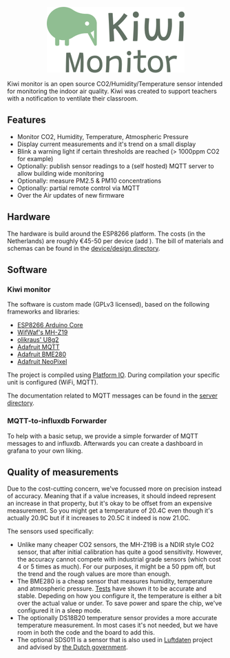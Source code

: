 <p align="center">
    <img src="doc/logo.png" alt="Kiwi Monitor logo" />
</p>


Kiwi monitor is an open source CO2/Humidity/Temperature sensor intended for monitoring the indoor air quality. Kiwi was created to support teachers with a notification to ventilate their classroom.

## Features

- Monitor CO2, Humidity, Temperature, Atmospheric Pressure 
- Display current measurements and it's trend on a small display
- Blink a warning light if certain thresholds are reached (> 1000ppm CO2 for example)
- Optionally: publish sensor readings to a (self hosted) MQTT server to allow building wide monitoring
- Optionally: measure PM2.5 & PM10 concentrations
- Optionally: partial remote control via MQTT
- Over the Air updates of new firmware


## Hardware

The hardware is build around the ESP8266 platform. The costs (in the Netherlands) are roughly €45-50 per device (add ). The bill of materials and schemas can be found in the [device/design directory](device/design/).

## Software

### Kiwi monitor

The software is custom made (GPLv3 licensed), based on the following frameworks and libraries:

- [ESP8266 Arduino Core](https://github.com/esp8266/Arduino) 
- [WifWaf's MH-Z19](https://github.com/WifWaf/MH-Z19)
- [olikraus' U8g2](https://github.com/olikraus/U8g2)
- [Adafruit MQTT](https://github.com/adafruit/Adafruit_MQTT_Library)
- [Adafruit BME280](https://github.com/adafruit/Adafruit_BME280_Library)
- [Adafruit NeoPixel](https://github.com/adafruit/Adafruit_NeoPixel)

The project is compiled using [Platform IO](https://platformio.org/). During compilation your specific unit is configured (WiFi, MQTT).

The documentation related to MQTT messages can be found in the [server directory](server/).

### MQTT-to-influxdb Forwarder

To help with a basic setup, we provide a simple forwarder of MQTT messages to and influxdb. Afterwards you can create a dashboard in grafana to your own liking.


## Quality of measurements

Due to the cost-cutting concern, we've focussed more on precision instead of accuracy. Meaning that if a value increases, it should indeed represent an increase in that property, but it's okay to be offset from an expensive measurement. So you might get a temperature of 20.4C even though it's actually 20.9C but if it increases to 20.5C it indeed is now 21.0C.

The sensors used specifically:

- Unlike many cheaper CO2 sensors, the MH-Z19B is a NDIR style CO2 sensor, that after initial calibration has quite a good sensitivity. However, the accuracy cannot compete with industrial grade sensors (which cost 4 or 5 times as much). For our purposes, it might be a 50 ppm off, but the trend and the rough values are more than enough.
- The BME280 is a cheap sensor that measures humidity, temperature and atmospheric pressure. [Tests](http://www.kandrsmith.org/RJS/Misc/Hygrometers/calib_many.html) have shown it to be accurate and stable. Depeding on how you configure it, the temperature is either a bit over the actual value or under. To save power and spare the chip, we've configured it in a sleep mode.
- The optionally DS18B20 temperature sensor provides a more accurate temperature measurement. In most cases it's not needed, but we have room in both the code and the board to add this.
- The optional SDS011 is a sensor that is also used in [Luftdaten](https://luftdaten.info/) project and advised by [the Dutch government](https://www.samenmetenaanluchtkwaliteit.nl/sensoren-voor-fijn-stof-pm25pm10).
